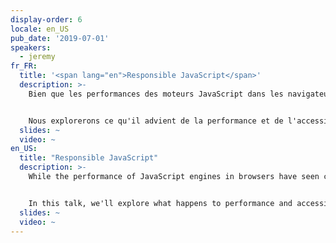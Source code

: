 ```yaml
---
display-order: 6
locale: en_US
pub_date: '2019-07-01'
speakers:
  - jeremy
fr_FR:
  title: '<span lang="en">Responsible JavaScript</span>'
  description: >-
    Bien que les performances des moteurs JavaScript dans les navigateurs aient connu une amélioration continue, la quantité de JavaScript que nous servons augmente sans relâche. Nous devons utiliser JavaScript de manière plus responsable, ce qui signifie que nous devons nous fier à des fonctions de navigation natives par prudence, utiliser HTML et CSS lorsque c'est approprié, et savoir quand rajouter du JavaScript en fait trop.


    Nous explorerons ce qu'il advient de la performance et de l'accessibilité lorsque les périphériques sont inondés de plus de JavaScript qu'ils ne peuvent le gérer. Nous nous plongerons également dans de nouvelles techniques permettant d'adapter la livraison des scripts en fonction des capacités du matériel et de la qualité de la connexion réseau. Lorsque vous sortirez de cette session, vous serez équipé·e de nouvelles connaissances pour rendre vos sites aussi rapides qu'ils sont beaux.
  slides: ~
  video: ~
en_US:
  title: "Responsible JavaScript"
  description: >-
    While the performance of JavaScript engines in browsers have seen continued improvement, the amount of JavaScript we serve increases unabated. We need to use JavaScript more responsibly, which means we must rely on native browser features where prudent, use HTML and CSS when appropriate, and know when too much JavaScript is just that: too much.


    In this talk, we'll explore what happens to performance and accessibility when devices are inundated with more JavaScript than they can handle. We'll also dive into some novel techniques you can use to tailor delivery of scripts with respect to a person's device capabilities and network connection quality. When you walk out of this session, you'll be equipped with new knowledge to make your sites as fast as they are beautiful.
  slides: ~
  video: ~
---
```

